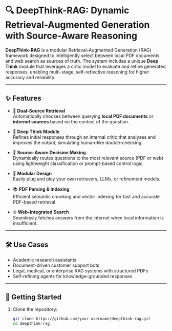 # 🔍 DeepThink-RAG: Dynamic Retrieval-Augmented Generation with Source-Aware Reasoning

**DeepThink-RAG** is a modular Retrieval-Augmented Generation (RAG) framework designed to intelligently select between local PDF documents and web search as sources of truth. The system includes a unique **Deep Think** module that leverages a critic model to evaluate and refine generated responses, enabling multi-stage, self-reflective reasoning for higher accuracy and reliability.

---

## ✨ Features

- 📄 **Dual-Source Retrieval**  
  Automatically chooses between querying **local PDF documents** or **internet sources** based on the context of the question.

- 🧠 **Deep Think Module**  
  Refines initial responses through an internal critic that analyzes and improves the output, simulating human-like double-checking.

- 🧭 **Source-Aware Decision Making**  
  Dynamically routes questions to the most relevant source (PDF or web) using lightweight classification or prompt-based control logic.

- 🧰 **Modular Design**  
  Easily plug and play your own retrievers, LLMs, or refinement models.

- 📚 **PDF Parsing & Indexing**  
  Efficient semantic chunking and vector indexing for fast and accurate PDF-based retrieval.

- 🌐 **Web-Integrated Search**  
  Seamlessly fetches answers from the internet when local information is insufficient.

---

## 🛠 Use Cases

- Academic research assistants  
- Document-driven customer support bots  
- Legal, medical, or enterprise RAG systems with structured PDFs  
- Self-refining agents for knowledge-grounded responses

---

## 🚀 Getting Started

1. Clone the repository:
   ```bash
   git clone https://github.com/your-username/deepthink-rag.git
   cd deepthink-rag
